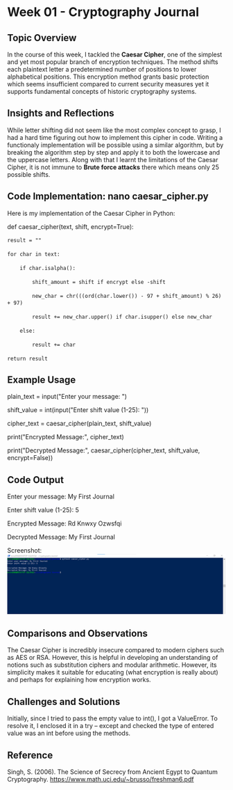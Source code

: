 # Week 01 - Cryptography Journal

## Topic Overview
In the course of this week, I tackled the **Caesar Cipher**, one of the simplest and yet most popular branch of encryption techniques. The method shifts each plaintext letter a predetermined number of positions to lower alphabetical positions. This encryption method grants basic protection which seems insufficient compared to current security measures yet it supports fundamental concepts of historic cryptography systems.
## Insights and Reflections
While letter shifting did not seem like the most complex concept to grasp, I had a hard time figuring out how to implement this cipher in code. Writing a functionaly implementation will be possible using a similar algorithm, but by breaking the algorithm step by step and apply it to both the lowercase and the uppercase letters. Along with that I learnt the limitations of the Caesar Cipher, it is not immune to **Brute force attacks** there which means only 25 possible shifts.
## Code Implementation: nano caesar_cipher.py
Here is my implementation of the Caesar Cipher in Python:

def caesar_cipher(text, shift, encrypt=True):

    result = ""
    
    for char in text:
    
        if char.isalpha():
        
            shift_amount = shift if encrypt else -shift
            
            new_char = chr(((ord(char.lower()) - 97 + shift_amount) % 26) + 97)
            
            result += new_char.upper() if char.isupper() else new_char
            
        else:
        
            result += char
            
    return result

## Example Usage
plain_text = input("Enter your message: ")

shift_value = int(input("Enter shift value (1-25): "))

cipher_text = caesar_cipher(plain_text, shift_value)

print("Encrypted Message:", cipher_text)

print("Decrypted Message:", caesar_cipher(cipher_text, shift_value, encrypt=False))

## Code Output

Enter your message: My First Journal

Enter shift value (1-25): 5

Encrypted Message: Rd Knwxy Ozwsfqi

Decrypted Message: My First Journal

Screenshot: 
![Image Description](./images/week01_screenshot.png)


## Comparisons and Observations
The Caesar Cipher is incredibly insecure compared to modern ciphers such as AES or RSA. However, this is helpful in developing an understanding of notions such as substitution ciphers and modular arithmetic. However, its simplicity makes it suitable for educating (what encryption is really about) and perhaps for explaining how encryption works.
## Challenges and Solutions
Initially, since I tried to pass the empty value to int(), I got a ValueError. To resolve it, I enclosed it in a try – except and checked the type of entered value was an int before using the methods.

## Reference
Singh, S. (2006). The Science of Secrecy from Ancient Egypt to Quantum Cryptography. https://www.math.uci.edu/~brusso/freshman6.pdf 

